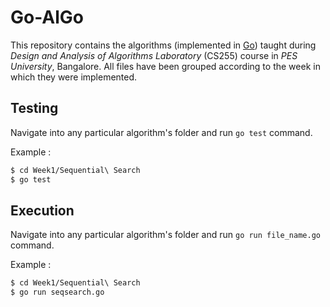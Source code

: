 # Go-AlGo

This repository contains the algorithms (implemented in [Go](https://golang.org/)) taught during *Design and Analysis of Algorithms Laboratory* (CS255) course in *PES University*, Bangalore. All files have been grouped according to the week in which they were implemented.

## Testing

Navigate into any particular algorithm's folder and run `go test` command.

Example :
```bash
$ cd Week1/Sequential\ Search
$ go test
```

## Execution

Navigate into any particular algorithm's folder and run `go run file_name.go` command.

Example :
```bash
$ cd Week1/Sequential\ Search
$ go run seqsearch.go
```
